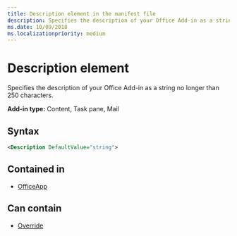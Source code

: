 ```yaml
---
title: Description element in the manifest file
description: Specifies the description of your Office Add-in as a string no longer than 250 characters.
ms.date: 10/09/2018
ms.localizationpriority: medium
---
```


# Description element

Specifies the description of your Office Add-in as a string no longer than 250 characters.

**Add-in type:** Content, Task pane, Mail

## Syntax

```XML
<Description DefaultValue="string">
```

## Contained in

- [OfficeApp](officeapp.md)

## Can contain

- [Override](override.md)
